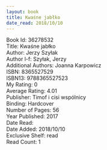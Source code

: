 ```yaml
---
layout: book
title: Kwaśne jabłko
date_read: 2018/10/10
---
```


Book Id: 36278532<br />
Title: Kwaśne jabłko<br />
Author: Jerzy Szyłak<br />
Author l-f: Szyłak, Jerzy<br />
Additional Authors: Joanna Karpowicz<br />
ISBN: 8365527529<br />
ISBN13: 9788365527523<br />
My Rating: 0<br />
Average Rating: 4.01<br />
Publisher: Timof i cisi wspólnicy<br />
Binding: Hardcover<br />
Number of Pages: 56<br />
Year Published: 2017<br />
Date Read: <br />
Date Added: 2018/10/10<br />
Exclusive Shelf: read<br />
Read Count: 1<br />


